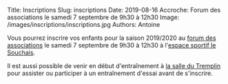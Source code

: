 Title: Inscriptions
Slug: inscriptions
Date: 2019-08-16
Accroche: Forum des associations le samedi 7 septembre de 9h30 à 12h30
Image: /images/inscriptions/inscriptions.jpg
Authors: Antoine

Vous pourrez inscrire vos enfants pour la saison 2019/2020 au [forum des
associations](https://www.carquefou.fr/agenda/forum-des-associations-2019/) le
samedi 7 septembre de 9h30 à 12h30 à l'[espace sportif le
Souchais](https://www.openstreetmap.org/directions?from=&to=47.30393%2C-1.50242#map=17/47.30393/-1.50427).

Il est aussi possible de venir en début d'entraînement à [la salle du
Tremplin](/infos.html#map) pour assister ou participer à un entraînement
d'essai avant de s'inscrire.

